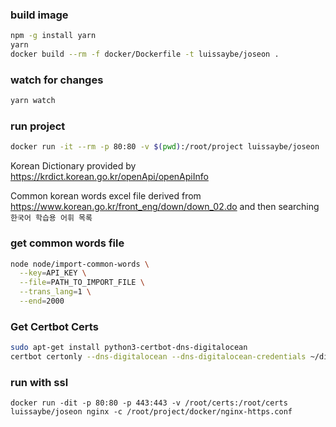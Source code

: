 ### build image

```sh
npm -g install yarn
yarn
docker build --rm -f docker/Dockerfile -t luissaybe/joseon .
```

### watch for changes

```sh
yarn watch
```

### run project

```sh
docker run -it --rm -p 80:80 -v $(pwd):/root/project luissaybe/joseon
```

Korean Dictionary provided by https://krdict.korean.go.kr/openApi/openApiInfo

Common korean words excel file derived from https://www.korean.go.kr/front_eng/down/down_02.do and then searching `한국어 학습용 어휘 목록`

### get common words file

```sh
node node/import-common-words \
  --key=API_KEY \
  --file=PATH_TO_IMPORT_FILE \
  --trans_lang=1 \
  --end=2000
```

### Get Certbot Certs

```sh
sudo apt-get install python3-certbot-dns-digitalocean
certbot certonly --dns-digitalocean --dns-digitalocean-credentials ~/digitalocean.ini -d seoullatte.com -d *.seoullatte.com
```

### run with ssl

```
docker run -dit -p 80:80 -p 443:443 -v /root/certs:/root/certs luissaybe/joseon nginx -c /root/project/docker/nginx-https.conf
```
